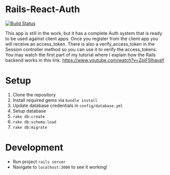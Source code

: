 # Rails-React-Auth

[![Build Status](https://travis-ci.org/johncallahan/quiznoob.svg?branch=master)](https://travis-ci.org/johncallahan/quiznoob)

This app is still in the work, but it has a complete Auth system that is ready to be used against client apps.
Once you register from the client app you will receive an access_token. There is also a verify_access_token in the Session controller method so you can use it to verify the access_tokens.
You may watch the first part of my tutorial where I explain how the Rails backend works in this link. https://www.youtube.com/watch?v=ZpiF5IhavaY

# Setup

1. Clone the repository
2. Install required gems via `bundle install`
3. Update database credentials in `config/database.yml`
3. Setup database
  1. `rake db:create`
  2. `rake db:schema:load`
  3. `rake db:migrate`

# Development

* Run project `rails server`
* Navigate to `localhost:3000` to see it working!
